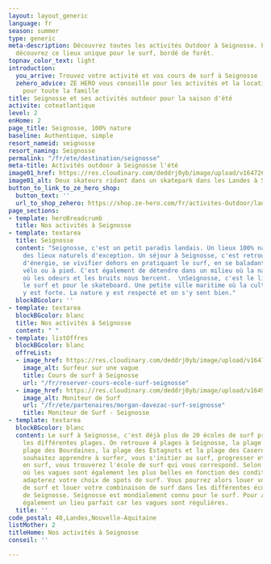 ```yaml
---
layout: layout_generic
language: fr
season: summer
type: generic
meta-description: Découvrez toutes les activités Outdoor à Seignosse. Prêt de Hossegor,
  découvrez ce lieux unique pour le surf, bordé de forêt.
topnav_color_text: light
introduction:
  you_arrive: Trouvez votre activité et vos cours de surf à Seignosse
  zehero_advice: ZE HERO vous conseille pour les activités et la location des équipements
    pour toute la famille
title: Seignosse et ses activités outdoor pour la saison d'été
activite: coteatlantique
level: 2
enHome: 2
page_title: Seignosse, 100% nature
baseline: Authentique, simple
resort_nameid: seignosse
resort_naming: Seignosse
permalink: "/fr/ete/destination/seignosse"
meta-title: Activités outdoor à Seignosse l'été
image01_href: https://res.cloudinary.com/deddrj0yb/image/upload/v1647264196/website/resorts/Seignosse/jeffrey-brandjes-v4E9ObZ8Bno-unsplash_1.jpg
image01_alt: Deux skateurs ridant dans un skatepark dans les Landes à Seignosse
button_to_link_to_ze_hero_shop:
  button_text: ''
  url_to_shop_zehero: https://shop.ze-hero.com/fr/activites-Outdoor/landes
page_sections:
- template: heroBreadcrumb
  title: Nos activités à Seignosse
- template: textarea
  title: Seignosse
  content: "Seignosse, c'est un petit paradis landais. Un lieux 100% nature qui offre
    des lieux naturels d'exception. Un séjour à Seignosse, c'est retrouver un maximum
    d'énergie, se vivifier dehors en pratiquant le surf, en se baladant en forêt à
    vélo ou à pied. C'est également de détendre dans un milieu où la nature est préservé,
    où les odeurs et les bruits nous bercent.  \nSeignosse, c'est le lieux idéal pour
    le surf et pour le skateboard. Une petite ville maritime où la culture de la glisse
    y est forte. La nature y est respecté et on s'y sent bien."
  blockBGcolor: ''
- template: textarea
  blockBGcolor: blanc
  title: Nos activités à Seignosse
  content: " "
- template: listOffres
  blockBGcolor: blanc
  offreList:
  - image_href: https://res.cloudinary.com/deddrj0yb/image/upload/v1647340586/website/Ind%C3%A9pendant/51611112_2264458663775908_5798386440089894912_n.png
    image_alt: Surfeur sur une vague
    title: Cours de surf à Seignosse
    url: "/fr/reserver-cours-ecole-surf-seignosse"
  - image_href: https://res.cloudinary.com/deddrj0yb/image/upload/v1649320042/website/Ind%C3%A9pendant/51300714_2264461690442272_8556519707782414336_n.jpg
    image_alt: Moniteur de Surf
    url: "/fr/ete/partenaires/morgan-davezac-surf-seignosse"
    title: Moniteur de Surf - Seignosse
- template: textarea
  blockBGcolor: blanc
  content: Le surf à Seignosse, c'est déjà plus de 20 écoles de surf présentent sur
    les différentes plages. On retrouve 4 plages à Seignosse, la plage du Penon, la
    plage des Bourdaines, la plage des Estagnots et la plage des Casernes. Si vous
    souhaitez apprendre à surfer, vous s'initier au surf, progresser et vous perfectionner
    en surf, vous trouverez l'école de surf qui vous correspond. Selon votre situation,
    où les vagues sont également les plus belles en fonction des conditions, vous
    adapterez votre choix de spots de surf. Vous pourrez alors louer votre planche
    de surf et louer votre combinaison de surf dans les différentes écoles de surf
    de Seignosse. Seignosse est mondialement connu pour le surf. Pour apprendre c'est
    également un lieu parfait car les vagues sont régulières.
  title: ''
code_postal: 40,Landes,Nouvelle-Aquitaine
listMother: 2
titleHome: Nos activités à Seignosse
conseil: ''

---
```

